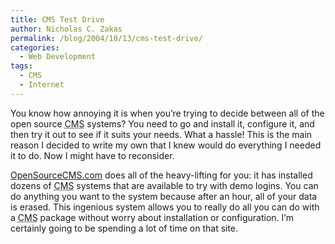 ```yaml
---
title: CMS Test Drive
author: Nicholas C. Zakas
permalink: /blog/2004/10/13/cms-test-drive/
categories:
  - Web Development
tags:
  - CMS
  - Internet
---
```

You know how annoying it is when you&#8217;re trying to decide between all of the open source <acronym title="Content Management Systems">CMS</acronym> systems? You need to go and install it, configure it, and then try it out to see if it suits your needs. What a hassle! This is the main reason I decided to write my own that I knew would do everything I needed it to do. Now I might have to reconsider.

<a title="OpenSourceCMS.com" rel="external" href="http://www.opensourcecms.com">OpenSourceCMS.com</a> does all of the heavy-lifting for you: it has installed dozens of <acronym title="Content Management Systems">CMS</acronym> systems that are available to try with demo logins. You can do anything you want to the system because after an hour, all of your data is erased. This ingenious system allows you to really do all you can do with a <acronym title="Content Management Systems">CMS</acronym> package without worry about installation or configuration. I&#8217;m certainly going to be spending a lot of time on that site.
